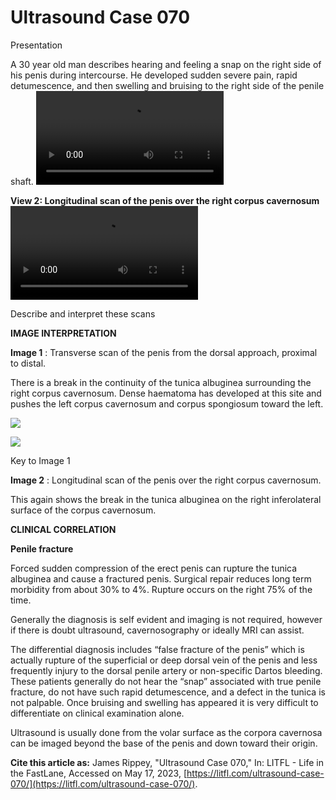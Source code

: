 # Ultrasound Case 070
Presentation


A 30 year old man describes hearing and feeling a snap on the right side of his penis during intercourse. He developed sudden severe pain, rapid detumescence, and then swelling and bruising to the right side of the penile shaft.
![](https://litfl.com/wp-content/uploads/2019/01/LITFL-Top-100-Ultrasound-070-01-Transverse-penis.mp4)


**View 2: Longitudinal scan of the penis over the right corpus cavernosum** 
![](https://litfl.com/wp-content/uploads/2019/01/LITFL-Top-100-Ultrasound-070-01-Long-penis.mp4)


Describe and interpret these scans

**IMAGE INTERPRETATION** 



**Image 1** : Transverse scan of the penis from the dorsal approach, proximal to distal. 


There is a break in the continuity of the tunica albuginea surrounding the right corpus cavernosum. Dense haematoma has developed at this site and pushes the left corpus cavernosum and corpus spongiosum toward the left. 

![](https://litfl.com/wp-content/uploads/2019/01/LITFL-Top-100-Ultrasound-070-Key-to-Image-1.jpg)

![](https://litfl.com/wp-content/uploads/2019/01/LITFL-Top-100-Ultrasound-070-Key-to-Image-1.jpg)


Key to Image 1



**Image 2** : Longitudinal scan of the penis over the right corpus cavernosum. 


This again shows the break in the tunica albuginea on the right inferolateral surface of the corpus cavernosum. 


**CLINICAL CORRELATION** 



**Penile fracture** 


Forced sudden compression of the erect penis can rupture the tunica albuginea and cause a fractured penis. Surgical repair reduces long term morbidity from about 30% to 4%. Rupture occurs on the right 75% of the time. 


Generally the diagnosis is self evident and imaging is not required, however if there is doubt ultrasound, cavernosography or ideally MRI can assist. 


The differential diagnosis includes “false fracture of the penis” which is actually rupture of the superficial or deep dorsal vein of the penis and less frequently injury to the dorsal penile artery or non-specific Dartos bleeding. These patients generally do not hear the “snap” associated with true penile fracture, do not have such rapid detumescence, and a defect in the tunica is not palpable. Once bruising and swelling has appeared it is very difficult to differentiate on clinical examination alone. 


Ultrasound is usually done from the volar surface as the corpora cavernosa can be imaged beyond the base of the penis and down toward their origin. 

**Cite this article as:**  James Rippey, "Ultrasound Case 070," In: LITFL - Life in the FastLane, Accessed on May 17, 2023, [https://litfl.com/ultrasound-case-070/](https://litfl.com/ultrasound-case-070/).


